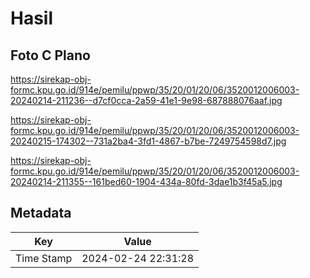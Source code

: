 # Hasil

## Foto C Plano

https://sirekap-obj-formc.kpu.go.id/914e/pemilu/ppwp/35/20/01/20/06/3520012006003-20240214-211236--d7cf0cca-2a59-41e1-9e98-687888076aaf.jpg

https://sirekap-obj-formc.kpu.go.id/914e/pemilu/ppwp/35/20/01/20/06/3520012006003-20240215-174302--731a2ba4-3fd1-4867-b7be-7249754598d7.jpg

https://sirekap-obj-formc.kpu.go.id/914e/pemilu/ppwp/35/20/01/20/06/3520012006003-20240214-211355--161bed60-1904-434a-80fd-3dae1b3f45a5.jpg


## Metadata

| Key        | Value               |
| ---------- | ------------------- |
| Time Stamp | 2024-02-24 22:31:28 |




